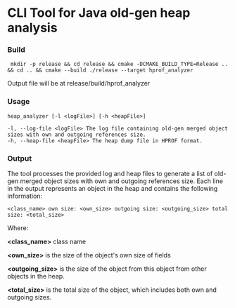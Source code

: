 # CLI Tool for Java old-gen heap analysis

### Build
```
 mkdir -p release && cd release && cmake -DCMAKE_BUILD_TYPE=Release .. && cd .. && cmake --build ./release --target hprof_analyzer
```
Output file will be at release/build/hprof_analyzer
### Usage
```
heap_analyzer [-l <logFile>] [-h <heapFile>]

-l, --log-file <logFile> The log file containing old-gen merged object sizes with own and outgoing references size.
-h, --heap-file <heapFile> The heap dump file in HPROF format.
```
### Output
The tool processes the provided log and heap files to generate a list of old-gen merged object sizes with own and outgoing references size. Each line in the output represents an object in the heap and contains the following information:
```
<class_name> own size: <own_size> outgoing size: <outgoing_size> total size: <total_size>
```
Where:

**<class_name>** class name 

**<own_size>** is the size of the object's own size of fields

**<outgoing_size>** is the size of the object from this object from other objects in the heap.

**<total_size>** is the total size of the object, which includes both own and outgoing sizes.
